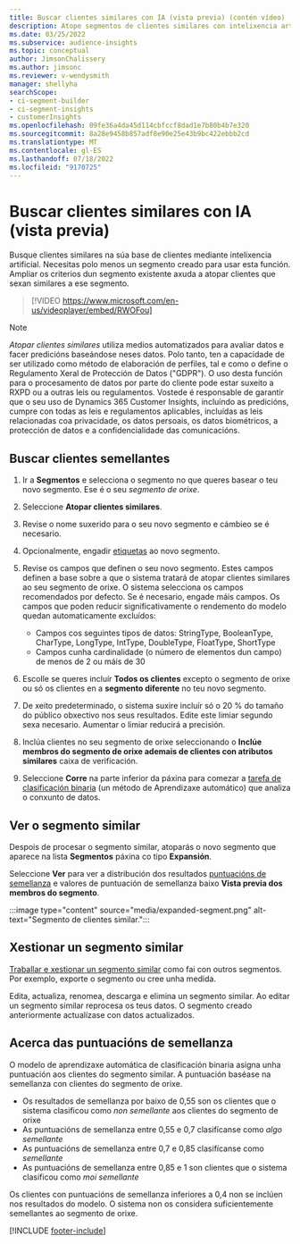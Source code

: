 ```yaml
---
title: Buscar clientes similares con IA (vista previa) (contén vídeo)
description: Atope segmentos de clientes similares con intelixencia artificial.
ms.date: 03/25/2022
ms.subservice: audience-insights
ms.topic: conceptual
author: JimsonChalissery
ms.author: jimsonc
ms.reviewer: v-wendysmith
manager: shellyha
searchScope:
- ci-segment-builder
- ci-segment-insights
- customerInsights
ms.openlocfilehash: 09fe36a4da45d114cbfccf8dad1e7b80b4b7e320
ms.sourcegitcommit: 8a28e9458b857adf8e90e25e43b9bc422ebbb2cd
ms.translationtype: MT
ms.contentlocale: gl-ES
ms.lasthandoff: 07/18/2022
ms.locfileid: "9170725"
---
```

# <a name="find-similar-customers-with-ai-preview"></a>Buscar clientes similares con IA (vista previa)

Busque clientes similares na súa base de clientes mediante intelixencia artificial. Necesitas polo menos un segmento creado para usar esta función. Ampliar os criterios dun segmento existente axuda a atopar clientes que sexan similares a ese segmento.

> [!VIDEO https://www.microsoft.com/en-us/videoplayer/embed/RWOFou]

> [!NOTE]
> *Atopar clientes similares* utiliza medios automatizados para avaliar datos e facer predicións baseándose neses datos. Polo tanto, ten a capacidade de ser utilizado como método de elaboración de perfiles, tal e como o define o Regulamento Xeral de Protección de Datos ("GDPR"). O uso desta función para o procesamento de datos por parte do cliente pode estar suxeito a RXPD ou a outras leis ou regulamentos. Vostede é responsable de garantir que o seu uso de Dynamics 365 Customer Insights, incluíndo as predicións, cumpre con todas as leis e regulamentos aplicables, incluídas as leis relacionadas coa privacidade, os datos persoais, os datos biométricos, a protección de datos e a confidencialidade das comunicacións.

## <a name="find-similar-customers"></a>Buscar clientes semellantes

1. Ir a **Segmentos** e selecciona o segmento no que queres basear o teu novo segmento. Ese é o seu *segmento de orixe*.

1. Seleccione **Atopar clientes similares**.

1. Revise o nome suxerido para o seu novo segmento e cámbieo se é necesario.

1. Opcionalmente, engadir [etiquetas](work-with-tags-columns.md#manage-tags) ao novo segmento.

1. Revise os campos que definen o seu novo segmento. Estes campos definen a base sobre a que o sistema tratará de atopar clientes similares ao seu segmento de orixe. O sistema selecciona os campos recomendados por defecto. Se é necesario, engade máis campos.
  Os campos que poden reducir significativamente o rendemento do modelo quedan automaticamente excluídos:
  
   - Campos cos seguintes tipos de datos: StringType, BooleanType, CharType, LongType, IntType, DoubleType, FloatType, ShortType
   - Campos cunha cardinalidade (o número de elementos dun campo) de menos de 2 ou máis de 30

1. Escolle se queres incluír **Todos os clientes** excepto o segmento de orixe ou só os clientes en a **segmento diferente** no teu novo segmento.

1. De xeito predeterminado, o sistema suxire incluír só o 20 % do tamaño do público obxectivo nos seus resultados. Edite este limiar segundo sexa necesario. Aumentar o limiar reducirá a precisión.

1. Inclúa clientes no seu segmento de orixe seleccionando o **Inclúe membros do segmento de orixe ademais de clientes con atributos similares** caixa de verificación.

1. Seleccione **Corre** na parte inferior da páxina para comezar a [tarefa de clasificación binaria](#about-similarity-scores) (un método de Aprendizaxe automático) que analiza o conxunto de datos.

## <a name="view-the-similar-segment"></a>Ver o segmento similar

Despois de procesar o segmento similar, atoparás o novo segmento que aparece na lista **Segmentos** páxina co tipo **Expansión**.

Seleccione **Ver** para ver a distribución dos resultados [puntuacións de semellanza](#about-similarity-scores) e valores de puntuación de semellanza baixo **Vista previa dos membros do segmento**.

:::image type="content" source="media/expanded-segment.png" alt-text="Segmento de clientes similar.":::

## <a name="manage-a-similar-segment"></a>Xestionar un segmento similar

[Traballar e xestionar un segmento similar](segments.md#manage-existing-segments) como fai con outros segmentos. Por exemplo, exporte o segmento ou cree unha medida.

Edita, actualiza, renomea, descarga e elimina un segmento similar. Ao editar un segmento similar reprocesa os teus datos. O segmento creado anteriormente actualízase con datos actualizados.

## <a name="about-similarity-scores"></a>Acerca das puntuacións de semellanza

O modelo de aprendizaxe automática de clasificación binaria asigna unha puntuación aos clientes do segmento similar. A puntuación baséase na semellanza con clientes do segmento de orixe.

- Os resultados de semellanza por baixo de 0,55 son os clientes que o sistema clasificou como *non semellante* aos clientes do segmento de orixe
- As puntuacións de semellanza entre 0,55 e 0,7 clasifícanse como *algo semellante*
- As puntuacións de semellanza entre 0,7 e 0,85 clasifícanse como *semellante*
- As puntuacións de semellanza entre 0,85 e 1 son clientes que o sistema clasificou como *moi semellante*

Os clientes con puntuacións de semellanza inferiores a 0,4 non se inclúen nos resultados do modelo. O sistema non os considera suficientemente semellantes ao segmento de orixe.

[!INCLUDE [footer-include](includes/footer-banner.md)]
